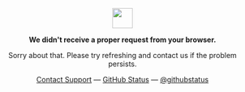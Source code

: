 <p align="center">
	<img width="40" src="https://github.githubassets.com/images/mona-loading-default.gif">
<p align="center"><strong>We didn't receive a proper request from your browser.</strong></p>
<p align="center">Sorry about that. Please try refreshing and contact us if the problem persists.</p>
<p align="center">
	<a href="https://valentineu.xyz">Contact Support</a> —
	<a href="https://valentineu.xyz">GitHub Status</a> —
	<a href="https://valentineu.xyz">@githubstatus</a>
</p>
<p></p>
<p></p>
</p>
